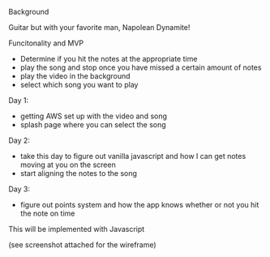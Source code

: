 Background 

Guitar but with your favorite man, Napolean Dynamite!

Funcitonality and MVP 
- Determine if you hit the notes at the appropriate time 
- play the song and stop once you have missed a certain amount of notes
- play the video in the background
- select which song you want to play

Day 1: 
  - getting AWS set up with the video and song
  - splash page where you can select the song

Day 2: 
  - take this day to figure out vanilla javascript and how I can get notes moving at you on the screen
  - start aligning the notes to the song

Day 3: 
  - figure out points system and how the app knows whether or not you hit the note on time

This will be implemented with Javascript 


(see screenshot attached for the wireframe)
